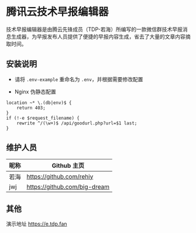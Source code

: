 # 腾讯云技术早报编辑器

技术早报编辑器是由腾云先锋成员（TDP-若海）所编写的一款微信群技术早报消息生成器，为早报发布人员提供了便捷的早报内容生成，省去了大量的文章内容摘取时间。

## 安装说明

- 请将 `.env-example` 重命名为 `.env`，并根据需要修改配置

- Nginx 伪静态配置

```nginx
location ~* \.(db|env)$ {
    return 403;
}
if (!-e $request_filename) {
    rewrite ^/(\w+)$ /api/goodurl.php?url=$1 last;
}
```

## 维护人员

| 昵称 | Github 主页                  |
| ---- | ---------------------------- |
| 若海 | https://github.com/rehiy     |
| jwj  | https://github.com/big-dream |

## 其他

演示地址 https://e.tdp.fan
